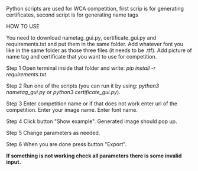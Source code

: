 Python scripts are used for WCA competition, first scrip is for generating certificates, second script is for generating name tags

HOW TO USE

You need to download nametag_gui.py, certificate_gui.py and requirements.txt and put them in the same folder.
Add whatever font you like in the same folder as those three files (it needs to be .ttf).
Add picture of name tag and certificate that you want to use for competition.

Step 1
Open terminal inside that folder and write:
  _pip install -r requirements.txt_

Step 2
Run one of the scripts
(you can run it by using:
  _python3 nametag_gui.py_
  or
  _python3 certificate_gui.py_).
  
Step 3
Enter competition name or if that does not work enter url of the competition.
Enter your image name.
Enter font name.

Step 4
Click button "Show example".
Generated image should pop up.

Step 5
Change parameters as needed.

Step 6
When you are done press button "Export".

**If something is not working check all parameters there is some invalid input.**
